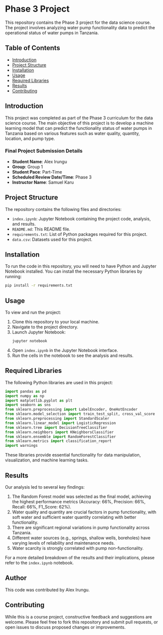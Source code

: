 # Phase 3 Project

This repository contains the Phase 3 project for the data science course. The project involves analyzing water pump functionality data to predict the operational status of water pumps in Tanzania.

## Table of Contents

- [Introduction](#introduction)
- [Project Structure](#project-structure)
- [Installation](#installation)
- [Usage](#usage)
- [Required Libraries](#required-libraries)
- [Results](#results)
- [Contributing](#contributing)

## Introduction

This project was completed as part of the Phase 3 curriculum for the data science course. The main objective of this project is to develop a machine learning model that can predict the functionality status of water pumps in Tanzania based on various features such as water quality, quantity, location, and pump type.

### Final Project Submission Details

- **Student Name**: Alex Irungu
- **Group**: Group 1
- **Student Pace**: Part-Time
- **Scheduled Review Date/Time**: Phase 3
- **Instructor Name**: Samuel Karu

## Project Structure

The repository contains the following files and directories:

- `index.ipynb`: Jupyter Notebook containing the project code, analysis, and results.
- `README.md`: This README file.
- `requirements.txt`: List of Python packages required for this project.
- `data.csv`: Datasets used for this project.

## Installation

To run the code in this repository, you will need to have Python and Jupyter Notebook installed. You can install the necessary Python libraries by running:

```bash
pip install -r requirements.txt
```

## Usage

To view and run the project:

1. Clone this repository to your local machine.
2. Navigate to the project directory.
3. Launch Jupyter Notebook:
   ```bash
   jupyter notebook
   ```
4. Open `index.ipynb` in the Jupyter Notebook interface.
5. Run the cells in the notebook to see the analysis and results.

## Required Libraries

The following Python libraries are used in this project:

```python
import pandas as pd
import numpy as np
import matplotlib.pyplot as plt
import seaborn as sns
from sklearn.preprocessing import LabelEncoder, OneHotEncoder
from sklearn.model_selection import train_test_split, cross_val_score
from sklearn.preprocessing import StandardScaler
from sklearn.linear_model import LogisticRegression
from sklearn.tree import DecisionTreeClassifier
from sklearn.neighbors import KNeighborsClassifier
from sklearn.ensemble import RandomForestClassifier
from sklearn.metrics import classification_report
import warnings
```

These libraries provide essential functionality for data manipulation, visualization, and machine learning tasks.

## Results

Our analysis led to several key findings:

1. The Random Forest model was selected as the final model, achieving the highest performance metrics (Accuracy: 66%, Precision: 66%, Recall: 66%, F1_Score: 62%).
2. Water quality and quantity are crucial factors in pump functionality, with soft water and sufficient water quantity correlating with better functionality.
3. There are significant regional variations in pump functionality across Tanzania.
4. Different water sources (e.g., springs, shallow wells, boreholes) have varying levels of reliability and maintenance needs.
5. Water scarcity is strongly correlated with pump non-functionality.

For a more detailed breakdown of the results and their implications, please refer to the `index.ipynb` notebook.

## Author
This code was contributed by Alex Irungu.

## Contributing

While this is a course project, constructive feedback and suggestions are welcome. Please feel free to fork this repository and submit pull requests, or open issues to discuss proposed changes or improvements.
